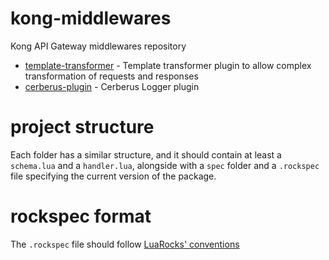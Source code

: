 # kong-middlewares
Kong API Gateway middlewares repository

- [template-transformer](./template-transformer) - Template transformer plugin to allow complex transformation of requests and responses
- [cerberus-plugin](./cerberus-plugin)  - Cerberus Logger plugin

# project structure

Each folder has a similar structure, and it should contain at least a `schema.lua` and a `handler.lua`, alongside with a `spec` folder and a `.rockspec` file specifying the current version of the package.

# rockspec format

The `.rockspec` file should follow [LuaRocks' conventions](https://github.com/luarocks/luarocks/wiki/Rockspec-format)

